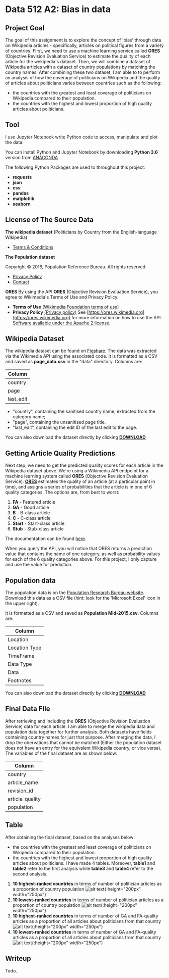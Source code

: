 # Data 512 A2: Bias in data
## Project Goal
The goal of this assignment is to explore the concept of 'bias' through data on Wikipedia articles - specifically, articles on political figures from a variety of countries. First, we need to use a machine learning service called **ORES** (Objective Revision Evaluation Service) to estimate the quality of each article for the wekipedia's dataset. Then, we will combine a dataset of Wikipedia articles with a dataset of country populations by matching the country names. After combining these two dataset, I am able to  to perform an analysis of how the coverage of politicians on Wikipedia and the quality of articles about politicians varies between countries such as the following:
* the countries with the greatest and least coverage of politicians on Wikipedia compared to their population.
* the countries with the highest and lowest proportion of high quality articles about politicians.

## Tool
I use Jupyter Notebook write Python code to access, manipulate and plot the data.

You can install Python and Jupyter Notebook by downloading **Python 3.6** version from [ANACONDA](https://www.anaconda.com/download/#macos)

The following Python Packages are used to throughout this project:
* **requests**
* **json**
* **csv**
* **pandas**
* **matplotlib**
* **seaborn**

## License of The Source Data

**The wikipedia dataset** (Politicians by Country from the English-language Wikipedia) 
* [Terms & Conditions](https://figshare.com/terms)

**The Population dataset**

Copyright © 2016, Population Reference Bureau. All rights reserved.
* [Privacy Policy](http://www.prb.org/DataFinder/Topic/~/link.aspx?_id=11A2A1677D184053936CE705FAEDEC1D&_z=z)
* [Contact](http://www.prb.org/DataFinder/Topic/~/link.aspx?_id=314EE6FCD2DD46B986A742458744C76A&_z=z)

**ORES**
By using the API **ORES** (Objective Revision Evaluation Service), you agree to Wikimedia's Terms of Use and Privacy Policy.
* **Terms of Use** [(Wikimedia Foundation terms of use)](https://wikimediafoundation.org/wiki/Terms_of_Use/en)
* **Privacy Policy** [(Privacy policy)](https://wikimediafoundation.org/wiki/Privacy_policy)
See [https://ores.wikimedia.org](https://ores.wikimedia.org) for more information on how to use the API.
[Software available under the Apache 2 license](http://www.apache.org/licenses/LICENSE-2.0).

## Wikipedia Dataset
The wikipedia dataset can be found on [Figshare](https://figshare.com/articles/Untitled_Item/5513449).
The data was extracted via the Wikimedia API using the associated code. It is formatted as a CSV and saved as **page_data.csv** in the "data" directory. Columns are:

| Column |
| --- |
| country |
| page |
| last_edit |

* "country", containing the sanitised country name, extracted from the category name;
* "page", containing the unsanitised page title.
* "last_edit", containing the edit ID of the last edit to the page.

You can also download the dataset directly by clicking [**DOWNLOAD**](https://ndownloader.figshare.com/files/9614893)

## Getting Article Quality Predictions
Next step, we need to get the predicted quality scores for each article in the Wikipedia dataset above. We're using a Wikimedia API endpoint for a machine learning system called **ORES** (Objective Revision Evaluation Service). [**ORES**](https://www.mediawiki.org/wiki/ORES) estimates the quality of an article (at a particular point in time), and assigns a series of probabilities that the article is in one of 6 quality categories. The options are, from best to worst:

1. **FA** - Featured article
2. **GA** - Good article
3. **B** - B-class article
4. **C** - C-class article
5. **Start** - Start-class article
6. **Stub** - Stub-class article

The documentation can be found [here](https://ores.wikimedia.org/v3/#!/scoring/get_v3_scores_context_revid_model).

When you query the API, you will notice that ORES returns a prediction value that contains the name of one category, as well as probability values for each of the 6 quality categories above. For this project, I only capture and use the value for prediction.

## Population data
The population data is on the [Population Research Bureau website](http://www.prb.org/DataFinder/Topic/Rankings.aspx?ind=14). Download this data as a CSV file (hint: look for the 'Microsoft Excel' icon in the upper right).

It is formatted as a CSV and saved as **Population Mid-2015.csv**. Columns are:

| Column |
| --- |
| Location |
| Location Type |
| TimeFrame |
| Data Type |
| Data |
| Footnotes |

You can also download the dataset directly by clicking [**DOWNLOAD**](http://www.prb.org/RawData.axd?ind=14&fmt=14&tf=76&loc=34235%2c249%2c250%2c251%2c252%2c253%2c254%2c34227%2c255%2c257%2c258%2c259%2c260%2c261%2c262%2c263%2c264%2c265%2c266%2c267%2c268%2c269%2c270%2c271%2c272%2c274%2c275%2c276%2c277%2c278%2c279%2c280%2c281%2c282%2c283%2c284%2c285%2c286%2c287%2c288%2c289%2c290%2c291%2c292%2c294%2c295%2c296%2c297%2c298%2c299%2c300%2c301%2c302%2c304%2c305%2c306%2c307%2c308%2c311%2c312%2c315%2c316%2c317%2c318%2c319%2c320%2c321%2c322%2c324%2c325%2c326%2c327%2c328%2c34234%2c329%2c330%2c331%2c332%2c333%2c334%2c336%2c337%2c338%2c339%2c340%2c342%2c343%2c344%2c345%2c346%2c347%2c348%2c349%2c350%2c351%2c352%2c353%2c354%2c358%2c359%2c360%2c361%2c362%2c363%2c364%2c365%2c366%2c367%2c368%2c369%2c370%2c371%2c372%2c373%2c374%2c375%2c377%2c378%2c379%2c380%2c381%2c382%2c383%2c384%2c385%2c386%2c387%2c388%2c389%2c390%2c392%2c393%2c394%2c395%2c396%2c397%2c398%2c399%2c400%2c401%2c402%2c404%2c405%2c406%2c407%2c408%2c409%2c410%2c411%2c415%2c416%2c417%2c418%2c419%2c420%2c421%2c422%2c423%2c424%2c425%2c427%2c428%2c429%2c430%2c431%2c432%2c433%2c434%2c435%2c437%2c438%2c439%2c440%2c441%2c442%2c443%2c444%2c445%2c446%2c448%2c449%2c450%2c451%2c452%2c453%2c454%2c455%2c456%2c457%2c458%2c459%2c460%2c461%2c462%2c464%2c465%2c466%2c467%2c468%2c469%2c470%2c471%2c472%2c473%2c474%2c475%2c476%2c477%2c478%2c479%2c480)

## Final Data File
After retrieving and including the **ORES** (Objective Revision Evaluation Service) data for each article. I am able to merge the wikipedia data and population data together for further analysis. Both datasets have fields containing country names for just that purpose. After merging the data, I drop the obervations that cannot be matched (Either the population dataset does not have an entry for the equivalent Wikipedia country, or vice versa). The variables of the final dataset are as shown below:

| Column |
| --- |
| country |
| article_name |
| revision_id |
| article_quality |
| population |

## Table
After obtaining the final dataset, based on the analyses below:
* the countries with the greatest and least coverage of politicians on Wikipedia compared to their population.
* the countries with the highest and lowest proportion of high quality articles about politicians.
I have made 4 tables. Moreover, **table1** and **table2** refer to the first analysis while **table3** and **table4** refer to the second analysis.

1. **10 highest-ranked countries** in terms of number of politician articles as a proportion of country population ![alt text](https://github.com/lzctony/data-512-a2/blob/master/table1.jpeg){:height="200px" width="250px"}
2. **10 lowest-ranked countries** in terms of number of politician articles as a proportion of country population ![alt text](https://github.com/lzctony/data-512-a2/blob/master/table2.jpeg){:height="200px" width="250px"}
3. **10 highest-ranked countries** in terms of number of GA and FA-quality articles as a proportion of all articles about politicians from that country ![alt text](https://github.com/lzctony/data-512-a2/blob/master/table3.jpeg){:height="200px" width="250px"}
4. **10 lowest-ranked countries** in terms of number of GA and FA-quality articles as a proportion of all articles about politicians from that country ![alt text](https://github.com/lzctony/data-512-a2/blob/master/table4.jpeg){:height="200px" width="250px"}

## Writeup
Todo.

